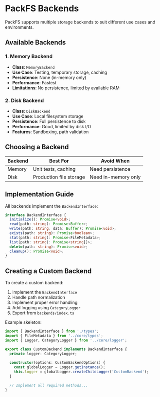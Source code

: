 # PackFS Backends

PackFS supports multiple storage backends to suit different use cases and environments.

## Available Backends

### 1. Memory Backend
- **Class**: `MemoryBackend`
- **Use Case**: Testing, temporary storage, caching
- **Persistence**: None (in-memory only)
- **Performance**: Fastest
- **Limitations**: No persistence, limited by available RAM

### 2. Disk Backend
- **Class**: `DiskBackend`
- **Use Case**: Local filesystem storage
- **Persistence**: Full persistence to disk
- **Performance**: Good, limited by disk I/O
- **Features**: Sandboxing, path validation

## Choosing a Backend

| Backend | Best For | Avoid When |
|---------|----------|------------|
| Memory | Unit tests, caching | Need persistence |
| Disk | Production file storage | Need in-memory only |

## Implementation Guide

All backends implement the `BackendInterface`:

```typescript
interface BackendInterface {
  initialize(): Promise<void>;
  read(path: string): Promise<Buffer>;
  write(path: string, data: Buffer): Promise<void>;
  exists(path: string): Promise<boolean>;
  stat(path: string): Promise<FileMetadata>;
  list(path: string): Promise<string[]>;
  delete(path: string): Promise<void>;
  cleanup(): Promise<void>;
}
```

## Creating a Custom Backend

To create a custom backend:

1. Implement the `BackendInterface`
2. Handle path normalization
3. Implement proper error handling
4. Add logging using `CategoryLogger`
5. Export from `backends/index.ts`

Example skeleton:

```typescript
import { BackendInterface } from './types';
import { FileMetadata } from '../core/types';
import { Logger, CategoryLogger } from '../core/logger';

export class CustomBackend implements BackendInterface {
  private logger: CategoryLogger;
  
  constructor(options: CustomBackendOptions) {
    const globalLogger = Logger.getInstance();
    this.logger = globalLogger.createChildLogger('CustomBackend');
  }
  
  // Implement all required methods...
}
```